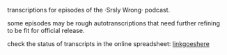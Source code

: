 transcriptions for episodes of the ·Srsly Wrong· podcast.

some episodes may be rough autotranscriptions that need further refining to be fit for official release.

check the status of transcripts in the online spreadsheet: [linkgoeshere](url)
